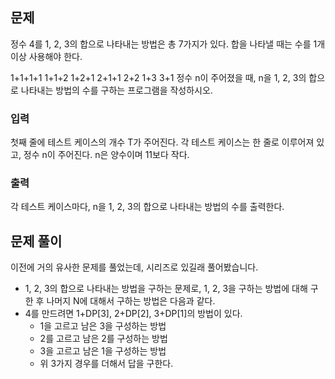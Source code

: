 ## 문제
정수 4를 1, 2, 3의 합으로 나타내는 방법은 총 7가지가 있다. 합을 나타낼 때는 수를 1개 이상 사용해야 한다.

1+1+1+1
1+1+2
1+2+1
2+1+1
2+2
1+3
3+1
정수 n이 주어졌을 때, n을 1, 2, 3의 합으로 나타내는 방법의 수를 구하는 프로그램을 작성하시오.

### 입력
첫째 줄에 테스트 케이스의 개수 T가 주어진다. 각 테스트 케이스는 한 줄로 이루어져 있고, 정수 n이 주어진다. n은 양수이며 11보다 작다.

### 출력
각 테스트 케이스마다, n을 1, 2, 3의 합으로 나타내는 방법의 수를 출력한다.

## 문제 풀이
이전에 거의 유사한 문제를 풀었는데, 시리즈로 있길래 풀어봤습니다.

- 1, 2, 3의 합으로 나타내는 방법을 구하는 문제로, 1, 2, 3을 구하는 방법에 대해 구한 후 나머지 N에 대해서 구하는 방법은 다음과 같다.
- 4를 만드려면 1+DP[3], 2+DP[2], 3+DP[1]의 방법이 있다.
  - 1을 고르고 남은 3을 구성하는 방법
  - 2를 고르고 남은 2를 구성하는 방법
  - 3을 고르고 남은 1을 구성하는 방법
  - 위 3가지 경우를 더해서 답을 구한다. 